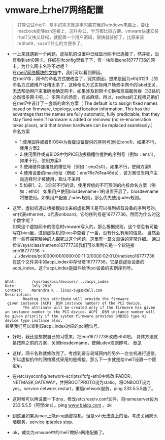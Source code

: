 # vmware上rhel7网络配置
> 打算试试rhel7，基本的需求就是平时装在我的windows电脑上，要让macbook能够ssh连接上，这样办公，学习都比较方便。vmware快速安装rhel7又快又轻松，就配置一个用户密码，很快就装好了，比原来装redhat9，suse11什么的方便多了。  

* 一上来就遇到一个问题，虚拟机的设置中已经显示网卡已连接了，然并卵，没有看到eth0网卡。仔细在ifconfig里看了下，有一块叫做eno16777736的网卡。为什么网卡名称不对呢？  
在[rhel7网络模块的文档](https://access.redhat.com/documentation/en-US/Red_Hat_Enterprise_Linux/7/html/Networking_Guide/ch-Consistent_Network_Device_Naming.html)中，我们可以看到原因。  
在rhel7中，网卡的命名方式被改变了，究其原因，想来是因为eth[0123...]的命名方式被用户吐槽太多了，这种命名方式实际用户场景中网卡的label无关，无法帮助用户来准确地确定网卡，如果涉及到网卡切换和高端服务器（32路机必然很多网卡吧。。）多网卡的场景，有点麻烦。所以，redhat的工程师兄弟们在rhel7中设计了一套新的命名方案（ The default is to assign fixed names based on firmware, topology, and location information. This has the advantage that the names are fully automatic, fully predictable, that they stay fixed even if hardware is added or removed (no re-enumeration takes place), and that broken hardware can be replaced seamlessly.）  
命名方案
    * 1.使用固件或者BIOS中为板载设备提供的序列号(例如:eno1)，如果不行，使用方案2
    * 2.使用固件或者BIOS中为PICE热拔插槽位提供的序列号（例如：ens1），如果不行，使用方案3
    * 3.使用硬件连接处的槽位号（例如：enp2s0），如果不行，使用方案5
    * 4.使用设备的mac地址（例如：enx78e7d1ea46da），该方案仅当用户主动选择时才被使用，默认不采用
    * 5.如果1，2，3全部不行的话，使用传统的不可预测的内核命名方案（例如：eth0）
    如果用户使用biosdevname=1的设置开启了，biosdevname将被使用。如果用户配置了udev规则，那么优先使用udev规则。  

* 这里，虚拟机通过桥接模拟出来的虚拟网卡是可以得到板载设备的序列号的，en代表ethernet，o代表onboard，它的序列号是16777736。然而为什么时这个数字呢？  
如果这个虚拟网卡的信息时vmware写入的，那么根据规则，这个信息有可能写在bios里，进到虚拟机的bios中查看了一番，没有什么有用的信息。
当然会有一些有探究精神的人探究过这个问题，这里有[一篇文章](http://serverfix.net/why-is-my-eth0-called-eno16777736/)讲的非常详细。
通过检查/sys/class/net/eno16777736我们可以看到它是一个软链接  
eno16777736 -> ../../devices/pci0000:00/0000:00:11.0/0000:02:01.0/net/eno16777736  
在这个文件夹中的acpi_index中存储着16777736，它是该虚拟设备的acpi_index。这个acpi_index是固件给予pci设备的实例序列号。  
<code>
What:       /sys/bus/pci/devices/.../acpi_index  
Date:       July 2010  
Contact:    Narendra K <narendra_k@dell.com>, linux-bugs@dell.com  
Description:  
        Reading this attribute will provide the firmware
 given instance (ACPI _DSM instance number) of the PCI device.  
        The attribute will be created only if the firmware has given an instance number to the PCI device. ACPI _DSM instance number will be given priority if the system firmware provides SMBIOS type 41 device type instance also.
</code>  
甚至我们可以查到该acpi_index对应的pci槽位号。

* 好吧，我还是想按自己的习惯来，把eno16777736改成eth0吧。
  具体方法就是按照之前的方案，关闭biosdevname，使用udev规则即可。
  [参见](http://blog.sina.com.cn/s/blog_926acdf80102vsc1.html)

* 这样，网卡名称就修改完了。考虑到要与局域网内的另外一台主机进行通信，所以虚拟机中的网络模式采用的是桥接，那么下一步就是给rhel7设置一个固定ip。

* 在/etc/sysconfig/network-scripts/ifcfg-eth0中修改IPADDR，NETMASK,GATEWAY，并把BOOTPROTO设为static，将ONBOOT设为yes。service network restart，重启network服务，ping 233.5.5.5通了。

* 这时候可以再设置一下dns，修改/etc/resolv.conf文件，将nameserver设为233.5.5.5（阿里dns）。ping www.baidu.com 。ok

* 到这里如果从mac上能ping通虚拟机，但是ssh无法连上的话，考虑关闭防火墙服务，service iptables stop. 

* ok，成功为vmware中的rhel7做好a网络配置了。
